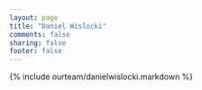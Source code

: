 ```yaml
---
layout: page
title: "Daniel Wislocki"
comments: false
sharing: false
footer: false
---
```

{% include ourteam/danielwislocki.markdown %}
